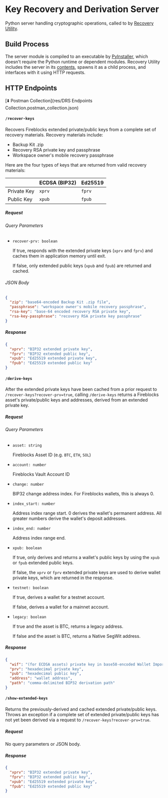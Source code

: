 # Key Recovery and Derivation Server

Python server handling cryptographic operations, called to by [Recovery Utility](../app).

## Build Process

The server module is compiled to an executable by [PyInstaller](https://pyinstaller.org/en/stable/), which doesn't require the Python runtime or dependent modules. Recovery Utility includes the server in its [contents](https://www.electron.build/configuration/contents.html#extrafiles), spawns it as a child process, and interfaces with it using HTTP requests.

## HTTP Endpoints

[⬇️ Postman Collection](res/DRS Endpoints Collection.postman_collection.json)

#### `/recover-keys`

Recovers Fireblocks extended private/public keys from a complete set of recovery materials. Recovery materials include:

- Backup Kit .zip
- Recovery RSA private key and passphrase
- Workspace owner's mobile recovery passphrase

Here are the four types of keys that are returned from valid recovery materials:

|             | ECDSA (BIP32) | Ed25519 |
| ----------- | ------------- | ------- |
| Private Key | `xprv`        | `fprv`  |
| Public Key  | `xpub`        | `fpub`  |

##### Request

###### Query Parameters

- `recover-prv: boolean`

  If true, responds with the extended private keys (`xprv` and `fprv`) and caches them in application memory until exit.

  If false, only extended public keys (`xpub` and `fpub`) are returned and cached.

###### JSON Body

```json
{
  "zip": "base64-encoded Backup Kit .zip file",
  "passphrase": "workspace owner's mobile recovery passphrase",
  "rsa-key": "base-64 encoded recovery RSA private key",
  "rsa-key-passphrase": "recovery RSA private key passphrase"
}
```

##### Response

```json
{
  "xprv": "BIP32 extended private key",
  "fprv": "BIP32 extended public key",
  "xpub": "Ed25519 extended private key",
  "fpub": "Ed25519 extended public key"
}
```

#### `/derive-keys`

After the extended private keys have been cached from a prior request to `/recover-keys?recover-prv=true`, calling `/derive-keys` returns a Fireblocks asset's private/public keys and addresses, derived from an extended private key.

##### Request

###### Query Parameters

- `asset: string`

  Fireblocks Asset ID (e.g. `BTC`, `ETH`, `SOL`)

- `account: number`

  Fireblocks Vault Account ID

- `change: number`

  BIP32 change address index. For Fireblocks wallets, this is always 0.

- `index_start: number`

  Address index range start. 0 derives the wallet's permanent address. All greater numbers derive the wallet's deposit addresses.

- `index_end: number`

  Address index range end.

- `xpub: boolean`

  If true, only derives and returns a wallet's public keys by using the `xpub` or `fpub` extended public keys.

  If false, the `xprv` or `fprv` extended private keys are used to derive wallet private keys, which are returned in the response.

- `testnet: boolean`

  If true, derives a wallet for a testnet account.

  If false, derives a wallet for a mainnet account.

- `legacy: boolean`

  If true and the asset is BTC, returns a legacy address.

  If false and the asset is BTC, returns a Native SegWit address.

##### Response

```json
{
  "wif": "(for ECDSA assets) private key in base58-encoded Wallet Import Format",
  "prv": "hexadecimal private key",
  "pub": "hexadecimal public key",
  "address": "wallet address",
  "path": "comma-delimited BIP32 derivation path"
}
```

#### `/show-extended-keys`

Returns the previously-derived and cached extended private/public keys. Throws an exception if a complete set of extended private/public keys has not yet been derived via a request to `/recover-keys?recover-prv=true`.

##### Request

No query parameters or JSON body.

##### Response

```json
{
  "xprv": "BIP32 extended private key",
  "fprv": "BIP32 extended public key",
  "xpub": "Ed25519 extended private key",
  "fpub": "Ed25519 extended public key"
}
```
